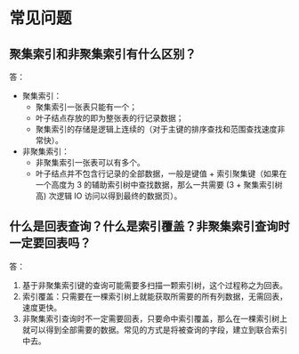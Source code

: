 # 常见问题
## 聚集索引和非聚集索引有什么区别？
答：
- 聚集索引：
    - 聚集索引一张表只能有一个；
    - 叶子结点存放的即为整张表的行记录数据；
    - 聚集索引的存储是逻辑上连续的（对于主键的排序查找和范围查找速度非常快）。
- 非聚集索引：
    - 非聚集索引一张表可以有多个。
    - 叶子结点并不包含行记录的全部数据，一般是键值 + 索引聚集键（如果在一个高度为 3 的辅助索引树中查找数据，那么一共需要 (3 + 聚集索引树高) 次逻辑 IO 访问以得到最终的数据页）。

## 什么是回表查询？什么是索引覆盖？非聚集索引查询时一定要回表吗？
答：
1. 基于非聚集索引键的查询可能需要多扫描一颗索引树，这个过程称之为回表。
2. 索引覆盖：只需要在一棵索引树上就能获取所需要的所有列数据，无需回表，速度更快。
3. 非聚集索引查询时不一定需要回表，只要命中索引覆盖，那么在一棵索引树上就可以得到全部需要的数据。常见的方式是将被查询的字段，建立到联合索引中去。